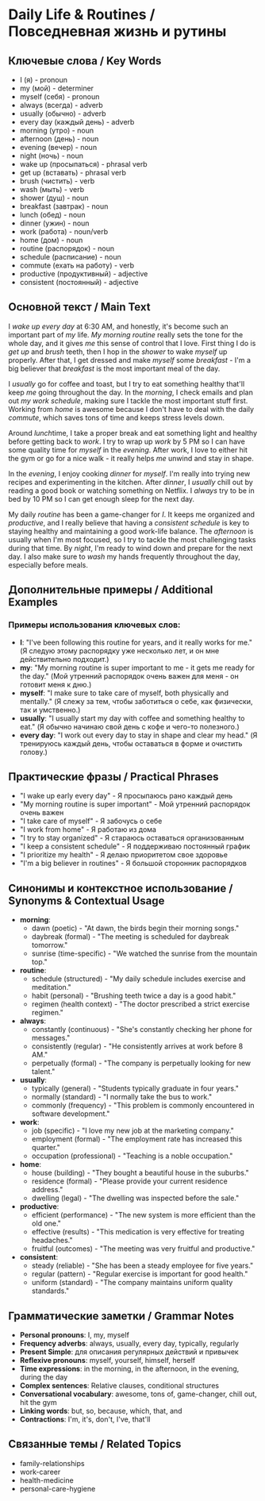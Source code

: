 # Daily Life & Routines / Повседневная жизнь и рутины

## Ключевые слова / Key Words
- I (я) - pronoun
- my (мой) - determiner
- myself (себя) - pronoun
- always (всегда) - adverb
- usually (обычно) - adverb
- every day (каждый день) - adverb
- morning (утро) - noun
- afternoon (день) - noun
- evening (вечер) - noun
- night (ночь) - noun
- wake up (просыпаться) - phrasal verb
- get up (вставать) - phrasal verb
- brush (чистить) - verb
- wash (мыть) - verb
- shower (душ) - noun
- breakfast (завтрак) - noun
- lunch (обед) - noun
- dinner (ужин) - noun
- work (работа) - noun/verb
- home (дом) - noun
- routine (распорядок) - noun
- schedule (расписание) - noun
- commute (ехать на работу) - verb
- productive (продуктивный) - adjective
- consistent (постоянный) - adjective

## Основной текст / Main Text

I *wake up* *every day* at 6:30 AM, and honestly, it's become such an important part of *my* life. *My* *morning* *routine* really sets the tone for the whole day, and it gives *me* this sense of control that I love. First thing I do is *get up* and *brush* teeth, then I hop in the *shower* to wake *myself* up properly. After that, I get dressed and make *myself* some *breakfast* - I'm a big believer that *breakfast* is the most important meal of the day.

I *usually* go for coffee and toast, but I try to eat something healthy that'll keep *me* going throughout the day. In the *morning*, I check emails and plan out *my* *work* *schedule*, making sure I tackle the most important stuff first. Working from *home* is awesome because I don't have to deal with the daily *commute*, which saves tons of time and keeps stress levels down.

Around *lunch*time, I take a proper break and eat something light and healthy before getting back to *work*. I try to wrap up *work* by 5 PM so I can have some quality time for *myself* in the *evening*. After work, I love to either hit the gym or go for a nice walk - it really helps *me* unwind and stay in shape.

In the *evening*, I enjoy cooking *dinner* for *myself*. I'm really into trying new recipes and experimenting in the kitchen. After *dinner*, I *usually* chill out by reading a good book or watching something on Netflix. I *always* try to be in bed by 10 PM so I can get enough sleep for the next day.

My daily *routine* has been a game-changer for *I*. It keeps me organized and *productive*, and I really believe that having a *consistent* *schedule* is key to staying healthy and maintaining a good work-life balance. The *afternoon* is usually when I'm most focused, so I try to tackle the most challenging tasks during that time. By *night*, I'm ready to wind down and prepare for the next day. I also make sure to *wash* my hands frequently throughout the day, especially before meals.

## Дополнительные примеры / Additional Examples

### Примеры использования ключевых слов:
- **I**: "I've been following this routine for years, and it really works for me." (Я следую этому распорядку уже несколько лет, и он мне действительно подходит.)
- **my**: "My morning routine is super important to me - it gets me ready for the day." (Мой утренний распорядок очень важен для меня - он готовит меня к дню.)
- **myself**: "I make sure to take care of myself, both physically and mentally." (Я слежу за тем, чтобы заботиться о себе, как физически, так и умственно.)
- **usually**: "I usually start my day with coffee and something healthy to eat." (Я обычно начинаю свой день с кофе и чего-то полезного.)
- **every day**: "I work out every day to stay in shape and clear my head." (Я тренируюсь каждый день, чтобы оставаться в форме и очистить голову.)

## Практические фразы / Practical Phrases

- "I wake up early every day" - Я просыпаюсь рано каждый день
- "My morning routine is super important" - Мой утренний распорядок очень важен
- "I take care of myself" - Я забочусь о себе
- "I work from home" - Я работаю из дома
- "I try to stay organized" - Я стараюсь оставаться организованным
- "I keep a consistent schedule" - Я поддерживаю постоянный график
- "I prioritize my health" - Я делаю приоритетом свое здоровье
- "I'm a big believer in routines" - Я большой сторонник распорядков

## Синонимы и контекстное использование / Synonyms & Contextual Usage

- **morning**: 
  - dawn (poetic) - "At dawn, the birds begin their morning songs."
  - daybreak (formal) - "The meeting is scheduled for daybreak tomorrow."
  - sunrise (time-specific) - "We watched the sunrise from the mountain top."
- **routine**: 
  - schedule (structured) - "My daily schedule includes exercise and meditation."
  - habit (personal) - "Brushing teeth twice a day is a good habit."
  - regimen (health context) - "The doctor prescribed a strict exercise regimen."
- **always**: 
  - constantly (continuous) - "She's constantly checking her phone for messages."
  - consistently (regular) - "He consistently arrives at work before 8 AM."
  - perpetually (formal) - "The company is perpetually looking for new talent."
- **usually**: 
  - typically (general) - "Students typically graduate in four years."
  - normally (standard) - "I normally take the bus to work."
  - commonly (frequency) - "This problem is commonly encountered in software development."
- **work**: 
  - job (specific) - "I love my new job at the marketing company."
  - employment (formal) - "The employment rate has increased this quarter."
  - occupation (professional) - "Teaching is a noble occupation."
- **home**: 
  - house (building) - "They bought a beautiful house in the suburbs."
  - residence (formal) - "Please provide your current residence address."
  - dwelling (legal) - "The dwelling was inspected before the sale."
- **productive**: 
  - efficient (performance) - "The new system is more efficient than the old one."
  - effective (results) - "This medication is very effective for treating headaches."
  - fruitful (outcomes) - "The meeting was very fruitful and productive."
- **consistent**: 
  - steady (reliable) - "She has been a steady employee for five years."
  - regular (pattern) - "Regular exercise is important for good health."
  - uniform (standard) - "The company maintains uniform quality standards."

## Грамматические заметки / Grammar Notes

- **Personal pronouns**: I, my, myself
- **Frequency adverbs**: always, usually, every day, typically, regularly
- **Present Simple**: для описания регулярных действий и привычек
- **Reflexive pronouns**: myself, yourself, himself, herself
- **Time expressions**: in the morning, in the afternoon, in the evening, during the day
- **Complex sentences**: Relative clauses, conditional structures
- **Conversational vocabulary**: awesome, tons of, game-changer, chill out, hit the gym
- **Linking words**: but, so, because, which, that, and
- **Contractions**: I'm, it's, don't, I've, that'll

## Связанные темы / Related Topics

- family-relationships
- work-career
- health-medicine
- personal-care-hygiene

